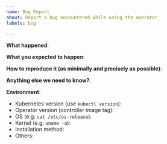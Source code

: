 ```yaml
---
name: Bug Report
about: Report a bug encountered while using the operator
labels: bug

---
```


<!-- Please use this template while reporting a bug and provide as much info as possible. Not doing so may result in your bug not being addressed in a timely manner. Thanks!

If you would like to report a vulnerability or have a security concern regarding AWS cloud services, please email aws-security@amazon.com
-->


**What happened**:

**What you expected to happen**:

**How to reproduce it (as minimally and precisely as possible)**:

**Anything else we need to know?**:

**Environment**:
- Kubernetes version (use `kubectl version`):
- Operator version (controller image tag):
- OS (e.g: `cat /etc/os-release`):
- Kernel (e.g. `uname -a`):
- Installation method:
- Others:
